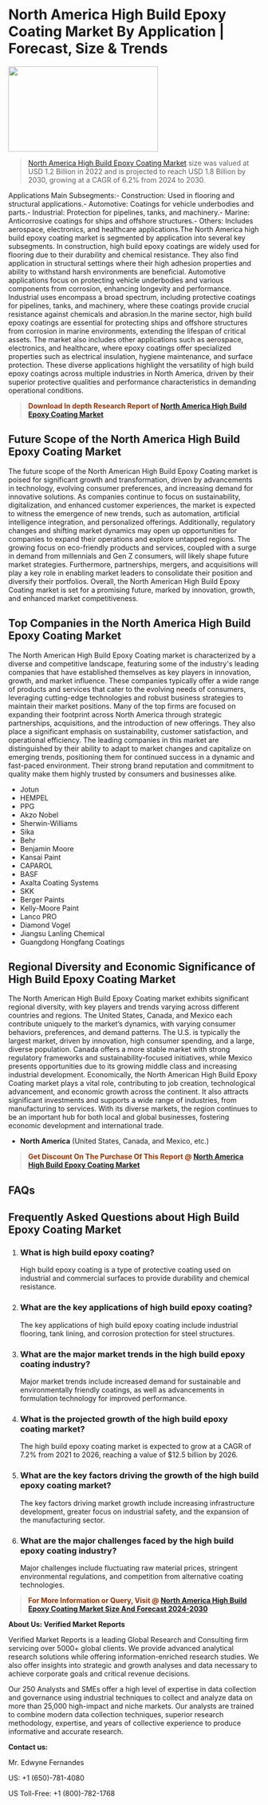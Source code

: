 <p><h1>North America High Build Epoxy Coating Market By Application | Forecast, Size & Trends</h1><p><img class="aligncenter size-medium wp-image-105565" src="https://ffe5etoiles.com/wp-content/uploads/2025/01/MST7-300x171.png" alt="" width="300" height="171" /></p><blockquote><p><a href="https://www.verifiedmarketreports.com/download-sample/?rid=516516&utm_source=Github-NA&utm_medium=358" target="_blank">North America High Build Epoxy Coating Market</a> size was valued at USD 1.2 Billion in 2022 and is projected to reach USD 1.8 Billion by 2030, growing at a CAGR of 6.2% from 2024 to 2030.</p></blockquote>Applications Main Subsegments:- Construction: Used in flooring and structural applications.- Automotive: Coatings for vehicle underbodies and parts.- Industrial: Protection for pipelines, tanks, and machinery.- Marine: Anticorrosive coatings for ships and offshore structures.- Others: Includes aerospace, electronics, and healthcare applications.The North America high build epoxy coating market is segmented by application into several key subsegments. In construction, high build epoxy coatings are widely used for flooring due to their durability and chemical resistance. They also find application in structural settings where their high adhesion properties and ability to withstand harsh environments are beneficial. Automotive applications focus on protecting vehicle underbodies and various components from corrosion, enhancing longevity and performance. Industrial uses encompass a broad spectrum, including protective coatings for pipelines, tanks, and machinery, where these coatings provide crucial resistance against chemicals and abrasion.In the marine sector, high build epoxy coatings are essential for protecting ships and offshore structures from corrosion in marine environments, extending the lifespan of critical assets. The market also includes other applications such as aerospace, electronics, and healthcare, where epoxy coatings offer specialized properties such as electrical insulation, hygiene maintenance, and surface protection. These diverse applications highlight the versatility of high build epoxy coatings across multiple industries in North America, driven by their superior protective qualities and performance characteristics in demanding operational conditions.</p><blockquote><p><span style="color: #993300;"><strong>Download In depth Research Report of <a href="https://www.verifiedmarketreports.com/download-sample/?rid=516516&utm_source=Github-NA&utm_medium=358">North America High Build Epoxy Coating Market</a></strong></span></p></blockquote><h2>Future Scope of the North America High Build Epoxy Coating Market</h2><p>The future scope of the North American High Build Epoxy Coating market is poised for significant growth and transformation, driven by advancements in technology, evolving consumer preferences, and increasing demand for innovative solutions. As companies continue to focus on sustainability, digitalization, and enhanced customer experiences, the market is expected to witness the emergence of new trends, such as automation, artificial intelligence integration, and personalized offerings. Additionally, regulatory changes and shifting market dynamics may open up opportunities for companies to expand their operations and explore untapped regions. The growing focus on eco-friendly products and services, coupled with a surge in demand from millennials and Gen Z consumers, will likely shape future market strategies. Furthermore, partnerships, mergers, and acquisitions will play a key role in enabling market leaders to consolidate their position and diversify their portfolios. Overall, the North American High Build Epoxy Coating market is set for a promising future, marked by innovation, growth, and enhanced market competitiveness.</p><h2>Top Companies in the North America High Build Epoxy Coating Market</h2><p>The North American High Build Epoxy Coating market is characterized by a diverse and competitive landscape, featuring some of the industry's leading companies that have established themselves as key players in innovation, growth, and market influence. These companies typically offer a wide range of products and services that cater to the evolving needs of consumers, leveraging cutting-edge technologies and robust business strategies to maintain their market positions. Many of the top firms are focused on expanding their footprint across North America through strategic partnerships, acquisitions, and the introduction of new offerings. They also place a significant emphasis on sustainability, customer satisfaction, and operational efficiency. The leading companies in this market are distinguished by their ability to adapt to market changes and capitalize on emerging trends, positioning them for continued success in a dynamic and fast-paced environment. Their strong brand reputation and commitment to quality make them highly trusted by consumers and businesses alike.</p><p><ul><li>Jotun </li><li> HEMPEL </li><li> PPG </li><li> Akzo Nobel </li><li> Sherwin-Williams </li><li> Sika </li><li> Behr </li><li> Benjamin Moore </li><li> Kansai Paint </li><li> CAPAROL </li><li> BASF </li><li> Axalta Coating Systems </li><li> SKK </li><li> Berger Paints </li><li> Kelly-Moore Paint </li><li> Lanco PRO </li><li> Diamond Vogel </li><li> Jiangsu Lanling Chemical </li><li> Guangdong Hongfang Coatings</li></ul></p><h2>Regional Diversity and Economic Significance of High Build Epoxy Coating Market</h2><p>The North American High Build Epoxy Coating market exhibits significant regional diversity, with key players and trends varying across different countries and regions. The United States, Canada, and Mexico each contribute uniquely to the market’s dynamics, with varying consumer behaviors, preferences, and demand patterns. The U.S. is typically the largest market, driven by innovation, high consumer spending, and a large, diverse population. Canada offers a more stable market with strong regulatory frameworks and sustainability-focused initiatives, while Mexico presents opportunities due to its growing middle class and increasing industrial development. Economically, the North American High Build Epoxy Coating market plays a vital role, contributing to job creation, technological advancement, and economic growth across the continent. It also attracts significant investments and supports a wide range of industries, from manufacturing to services. With its diverse markets, the region continues to be an important hub for both local and global businesses, fostering economic development and international trade.</p><ul> <li><strong>North America</strong> (United States, Canada, and Mexico, etc.)</li></ul><blockquote><p><span style="color: #993300;"><strong>Get Discount On The Purchase Of This Report @ <a href="https://www.verifiedmarketreports.com/ask-for-discount/?rid=516516&utm_source=Github-NA&utm_medium=358">North America High Build Epoxy Coating Market</a></strong></span></p></blockquote><h2>FAQs</h2><p><h2>Frequently Asked Questions about High Build Epoxy Coating Market</h1><ol> <li> <h3>What is high build epoxy coating?</div><div></h3> <p>High build epoxy coating is a type of protective coating used on industrial and commercial surfaces to provide durability and chemical resistance.</p> </li> <li> <h3>What are the key applications of high build epoxy coating?</div><div></h3> <p>The key applications of high build epoxy coating include industrial flooring, tank lining, and corrosion protection for steel structures.</p> </li> <li> <h3>What are the major market trends in the high build epoxy coating industry?</div><div></h3> <p>Major market trends include increased demand for sustainable and environmentally friendly coatings, as well as advancements in formulation technology for improved performance.</p> </li> <li> <h3>What is the projected growth of the high build epoxy coating market?</div><div></h3> <p>The high build epoxy coating market is expected to grow at a CAGR of 7.2% from 2021 to 2026, reaching a value of $12.5 billion by 2026.</p> </li> <li> <h3>What are the key factors driving the growth of the high build epoxy coating market?</div><div></h3> <p>The key factors driving market growth include increasing infrastructure development, greater focus on industrial safety, and the expansion of the manufacturing sector.</p> </li> <li> <h3>What are the major challenges faced by the high build epoxy coating industry?</div><div></h3> <p>Major challenges include fluctuating raw material prices, stringent environmental regulations, and competition from alternative coating technologies.</p> </li></ol></body></html></p><blockquote><p><span style="color: #993300;"><strong>For More Information or Query, Visit @ <a href="https://www.verifiedmarketreports.com/product/high-build-epoxy-coating-market/">North America High Build Epoxy Coating Market Size And Forecast 2024-2030</a></strong></span></p></blockquote><p><strong>About Us: Verified Market Reports</strong></p><p>Verified Market Reports is a leading Global Research and Consulting firm servicing over 5000+ global clients. We provide advanced analytical research solutions while offering information-enriched research studies. We also offer insights into strategic and growth analyses and data necessary to achieve corporate goals and critical revenue decisions.</p><p>Our 250 Analysts and SMEs offer a high level of expertise in data collection and governance using industrial techniques to collect and analyze data on more than 25,000 high-impact and niche markets. Our analysts are trained to combine modern data collection techniques, superior research methodology, expertise, and years of collective experience to produce informative and accurate research.</p><p><strong>Contact us:</strong></p><p>Mr. Edwyne Fernandes</p><p>US: +1 (650)-781-4080</p><p>US Toll-Free: +1 (800)-782-1768</p>
